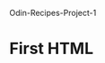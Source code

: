 Odin-Recipes-Project-1
<!DOCTYPE html>
<html lang='en'>
  <head>
    <meta charset='UTF-8'/>
    <title>Read Me</title>
  </head>
  <body>
    <h1>First HTML</h1>
    <!-- Rest of the page content -->
    </body>